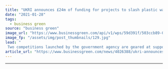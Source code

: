 ```yaml
---
title: "UKRI announces £24m of funding for projects to slash plastic waste"
date: "2021-01-28"
tags: 
  - business green
source: "business green"
image_url: "https://www.businessgreen.com/api/v1/wps/59d391f/503ccb89-0152-4b21-8313-76550cc541f6/6/Ribena-185x114.jpg"
image_fp: "/assets/img/post_thumbnails/129.jpg"
lead: "
 Two competitions launched by the government agency are geared at supporting firms that can help the the UK meet its 2025 Plastics Pact targets ..."
article_url: "https://www.businessgreen.com/news/4026388/ukri-announces-gbp24m-funding-projects-slash-plastic-waste"
---
```


---
